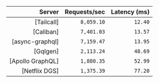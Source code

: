 <!-- PERFORMANCE_RESULTS_START -->

| Server | Requests/sec | Latency (ms) |
|--------:|--------------:|--------------:|
| [Tailcall] | `8,059.10` | `12.40` |
| [Caliban] | `7,401.03` | `13.57` |
| [async-graphql] | `7,159.47` | `13.95` |
| [Gqlgen] | `2,113.24` | `48.69` |
| [Apollo GraphQL] | `1,880.35` | `52.99` |
| [Netflix DGS] | `1,375.39` | `77.20` |

<!-- PERFORMANCE_RESULTS_END -->
